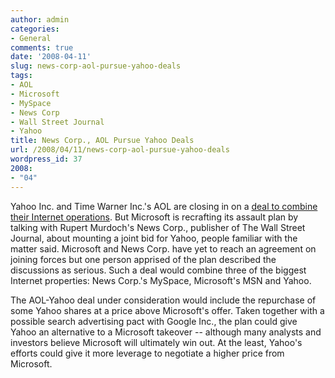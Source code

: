 ```yaml
---
author: admin
categories:
- General
comments: true
date: '2008-04-11'
slug: news-corp-aol-pursue-yahoo-deals
tags:
- AOL
- Microsoft
- MySpace
- News Corp
- Wall Street Journal
- Yahoo
title: News Corp., AOL Pursue Yahoo Deals
url: /2008/04/11/news-corp-aol-pursue-yahoo-deals
wordpress_id: 37
2008:
- "04"
---
```



Yahoo Inc. and Time Warner Inc.'s AOL are closing in on a [deal to combine their Internet operations](http://online.wsj.com/article/SB120776803032602423.html). But Microsoft is recrafting its assault plan by talking with Rupert Murdoch's News Corp., publisher of The Wall Street Journal, about mounting a joint bid for Yahoo, people familiar with the matter said. Microsoft and News Corp. have yet to reach an agreement on joining forces but one person apprised of the plan described the discussions as serious. Such a deal would combine three of the biggest Internet properties: News Corp.'s MySpace, Microsoft's MSN and Yahoo.

The AOL-Yahoo deal under consideration would include the repurchase of some Yahoo shares at a price above Microsoft's offer. Taken together with a possible search advertising pact with Google Inc., the plan could give Yahoo an alternative to a Microsoft takeover -- although many analysts and investors believe Microsoft will ultimately win out. At the least, Yahoo's efforts could give it more leverage to negotiate a higher price from Microsoft.
